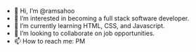- 👋 Hi, I’m @ramsahoo
- 👀 I’m interested in becoming a full stack software  developer.
- 🌱 I’m currently learning HTML, CSS, and Javascript.
- 💞️ I’m looking to collaborate on job opportunities.
- 📫 How to reach me: PM

<!---
ramsahoo/ramsahoo is a ✨ special ✨ repository because its `README.md` (this file) appears on your GitHub profile.
You can click the Preview link to take a look at your changes.
--->
